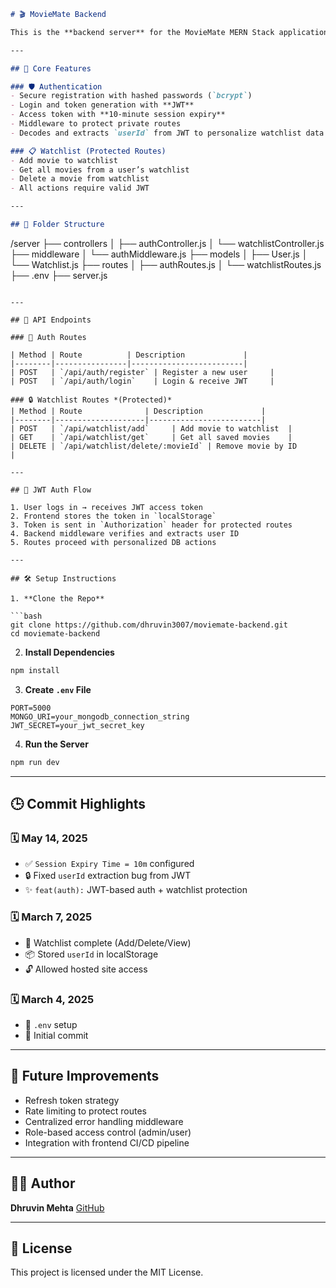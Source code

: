 
```markdown
# 🎬 MovieMate Backend

This is the **backend server** for the MovieMate MERN Stack application. It handles secure user authentication using JWT, stores watchlist data in MongoDB, and provides protected API endpoints for user-specific data operations.

---

## 🔧 Core Features

### 🛡️ Authentication
- Secure registration with hashed passwords (`bcrypt`)
- Login and token generation with **JWT**
- Access token with **10-minute session expiry**
- Middleware to protect private routes
- Decodes and extracts `userId` from JWT to personalize watchlist data

### 📋 Watchlist (Protected Routes)
- Add movie to watchlist
- Get all movies from a user’s watchlist
- Delete a movie from watchlist
- All actions require valid JWT

---

## 📁 Folder Structure

```

/server
├── controllers
│   ├── authController.js
│   └── watchlistController.js
├── middleware
│   └── authMiddleware.js
├── models
│   ├── User.js
│   └── Watchlist.js
├── routes
│   ├── authRoutes.js
│   └── watchlistRoutes.js
├── .env
├── server.js

````

---

## 📜 API Endpoints

### 🔐 Auth Routes

| Method | Route          | Description             |
|--------|----------------|-------------------------|
| POST   | `/api/auth/register` | Register a new user     |
| POST   | `/api/auth/login`    | Login & receive JWT     |

### 🔒 Watchlist Routes *(Protected)*
| Method | Route              | Description             |
|--------|--------------------|-------------------------|
| POST   | `/api/watchlist/add`     | Add movie to watchlist  |
| GET    | `/api/watchlist/get`     | Get all saved movies    |
| DELETE | `/api/watchlist/delete/:movieId` | Remove movie by ID       |

---

## 🔑 JWT Auth Flow

1. User logs in → receives JWT access token
2. Frontend stores the token in `localStorage`
3. Token is sent in `Authorization` header for protected routes
4. Backend middleware verifies and extracts user ID
5. Routes proceed with personalized DB actions

---

## 🛠️ Setup Instructions

1. **Clone the Repo**

```bash
git clone https://github.com/dhruvin3007/moviemate-backend.git
cd moviemate-backend
````

2. **Install Dependencies**

```bash
npm install
```

3. **Create `.env` File**

```env
PORT=5000
MONGO_URI=your_mongodb_connection_string
JWT_SECRET=your_jwt_secret_key
```

4. **Run the Server**

```bash
npm run dev
```

---

## 🕒 Commit Highlights

### 🗓️ May 14, 2025

* ✅ `Session Expiry Time = 10m` configured
* 🔒 Fixed `userId` extraction bug from JWT
* ✨ `feat(auth):` JWT-based auth + watchlist protection

### 🗓️ March 7, 2025

* 🎯 Watchlist complete (Add/Delete/View)
* 📦 Stored `userId` in localStorage
* 🔓 Allowed hosted site access

### 🗓️ March 4, 2025

* 🧪 `.env` setup
* 🚀 Initial commit

---

## 🔮 Future Improvements

* Refresh token strategy
* Rate limiting to protect routes
* Centralized error handling middleware
* Role-based access control (admin/user)
* Integration with frontend CI/CD pipeline

---

## 👨‍💻 Author

**Dhruvin Mehta**
[GitHub](https://github.com/dhruvin3007)

---

## 📄 License

This project is licensed under the MIT License.


